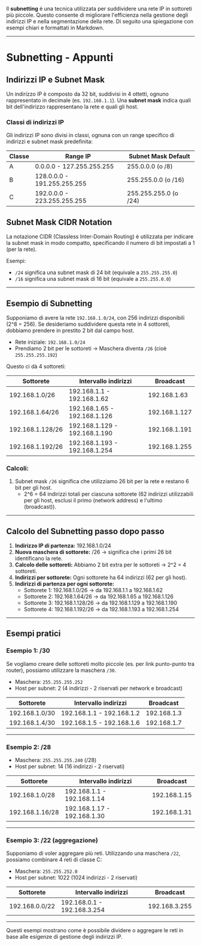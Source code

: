 Il **subnetting** è una tecnica utilizzata per suddividere una rete IP in sottoreti più piccole. Questo consente di migliorare l'efficienza nella gestione degli indirizzi IP e nella segmentazione della rete. Di seguito una spiegazione con esempi chiari e formattati in Markdown.

---

# Subnetting - Appunti

## Indirizzi IP e Subnet Mask

Un indirizzo IP è composto da 32 bit, suddivisi in 4 ottetti, ognuno rappresentato in decimale (es. `192.168.1.1`). Una **subnet mask** indica quali bit dell'indirizzo rappresentano la rete e quali gli host.

### Classi di indirizzi IP

Gli indirizzi IP sono divisi in classi, ognuna con un range specifico di indirizzi e subnet mask predefinita:

| Classe | Range IP             | Subnet Mask Default |
|--------|----------------------|---------------------|
| A      | 0.0.0.0 - 127.255.255.255 | 255.0.0.0 (o /8)    |
| B      | 128.0.0.0 - 191.255.255.255 | 255.255.0.0 (o /16) |
| C      | 192.0.0.0 - 223.255.255.255 | 255.255.255.0 (o /24)|

## Subnet Mask CIDR Notation

La notazione CIDR (Classless Inter-Domain Routing) è utilizzata per indicare la subnet mask in modo compatto, specificando il numero di bit impostati a 1 (per la rete).

Esempi:
- `/24` significa una subnet mask di 24 bit (equivale a `255.255.255.0`)
- `/16` significa una subnet mask di 16 bit (equivale a `255.255.0.0`)

---

## Esempio di Subnetting

Supponiamo di avere la rete `192.168.1.0/24`, con 256 indirizzi disponibili (2^8 = 256). Se desideriamo suddividere questa rete in 4 sottoreti, dobbiamo prendere in prestito 2 bit dal campo host.

- Rete iniziale: `192.168.1.0/24`
- Prendiamo 2 bit per le sottoreti → Maschera diventa `/26` (cioè `255.255.255.192`)

Questo ci dà 4 sottoreti:

| Sottorete       | Intervallo indirizzi       | Broadcast      |
|-----------------|----------------------------|----------------|
| 192.168.1.0/26  | 192.168.1.1 - 192.168.1.62  | 192.168.1.63   |
| 192.168.1.64/26 | 192.168.1.65 - 192.168.1.126| 192.168.1.127  |
| 192.168.1.128/26| 192.168.1.129 - 192.168.1.190| 192.168.1.191 |
| 192.168.1.192/26| 192.168.1.193 - 192.168.1.254| 192.168.1.255 |

### Calcoli:

1. Subnet mask `/26` significa che utilizziamo 26 bit per la rete e restano 6 bit per gli host.
   - 2^6 = 64 indirizzi totali per ciascuna sottorete (62 indirizzi utilizzabili per gli host, esclusi il primo (network address) e l'ultimo (broadcast)).

---

## Calcolo del Subnetting passo dopo passo

1. **Indirizzo IP di partenza:** 192.168.1.0/24
2. **Nuova maschera di sottorete:** /26 → significa che i primi 26 bit identificano la rete.
3. **Calcolo delle sottoreti:** Abbiamo 2 bit extra per le sottoreti → 2^2 = 4 sottoreti.
4. **Indirizzi per sottorete:** Ogni sottorete ha 64 indirizzi (62 per gli host).
5. **Indirizzi di partenza per ogni sottorete:**
   - Sottorete 1: 192.168.1.0/26 → da 192.168.1.1 a 192.168.1.62
   - Sottorete 2: 192.168.1.64/26 → da 192.168.1.65 a 192.168.1.126
   - Sottorete 3: 192.168.1.128/26 → da 192.168.1.129 a 192.168.1.190
   - Sottorete 4: 192.168.1.192/26 → da 192.168.1.193 a 192.168.1.254

---

## Esempi pratici

### Esempio 1: /30

Se vogliamo creare delle sottoreti molto piccole (es. per link punto-punto tra router), possiamo utilizzare la maschera `/30`.

- Maschera: `255.255.255.252`
- Host per subnet: 2 (4 indirizzi - 2 riservati per network e broadcast)

| Sottorete       | Intervallo indirizzi       | Broadcast      |
|-----------------|----------------------------|----------------|
| 192.168.1.0/30  | 192.168.1.1 - 192.168.1.2   | 192.168.1.3    |
| 192.168.1.4/30  | 192.168.1.5 - 192.168.1.6   | 192.168.1.7    |

---

### Esempio 2: /28

- Maschera: `255.255.255.240` (/28)
- Host per subnet: 14 (16 indirizzi - 2 riservati)

| Sottorete       | Intervallo indirizzi       | Broadcast      |
|-----------------|----------------------------|----------------|
| 192.168.1.0/28  | 192.168.1.1 - 192.168.1.14  | 192.168.1.15   |
| 192.168.1.16/28 | 192.168.1.17 - 192.168.1.30 | 192.168.1.31   |

---

### Esempio 3: /22 (aggregazione)

Supponiamo di voler aggregare più reti. Utilizzando una maschera `/22`, possiamo combinare 4 reti di classe C:

- Maschera: `255.255.252.0`
- Host per subnet: 1022 (1024 indirizzi - 2 riservati)

| Sottorete       | Intervallo indirizzi           | Broadcast        |
|-----------------|--------------------------------|------------------|
| 192.168.0.0/22  | 192.168.0.1 - 192.168.3.254    | 192.168.3.255    |

---

Questi esempi mostrano come è possibile dividere o aggregare le reti in base alle esigenze di gestione degli indirizzi IP.